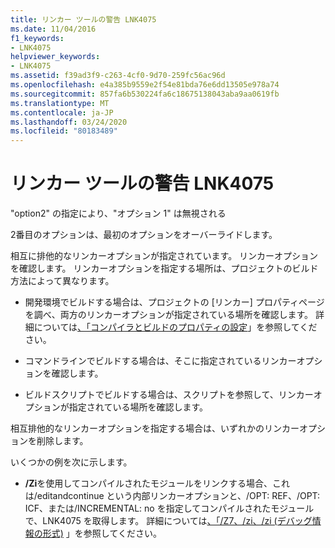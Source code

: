 ```yaml
---
title: リンカー ツールの警告 LNK4075
ms.date: 11/04/2016
f1_keywords:
- LNK4075
helpviewer_keywords:
- LNK4075
ms.assetid: f39ad3f9-c263-4cf0-9d70-259fc56ac96d
ms.openlocfilehash: e4a385b9559e2f54e81bda76e6dd13505e978a74
ms.sourcegitcommit: 857fa6b530224fa6c18675138043aba9aa0619fb
ms.translationtype: MT
ms.contentlocale: ja-JP
ms.lasthandoff: 03/24/2020
ms.locfileid: "80183489"
---
```

# <a name="linker-tools-warning-lnk4075"></a>リンカー ツールの警告 LNK4075

"option2" の指定により、"オプション 1" は無視される

2番目のオプションは、最初のオプションをオーバーライドします。

相互に排他的なリンカーオプションが指定されています。  リンカーオプションを確認します。  リンカーオプションを指定する場所は、プロジェクトのビルド方法によって異なります。

- 開発環境でビルドする場合は、プロジェクトの [リンカー] プロパティページを調べ、両方のリンカーオプションが指定されている場所を確認します。  詳細については[、「コンパイラとビルドのプロパティの設定](../../build/working-with-project-properties.md)」を参照してください。

- コマンドラインでビルドする場合は、そこに指定されているリンカーオプションを確認します。

- ビルドスクリプトでビルドする場合は、スクリプトを参照して、リンカーオプションが指定されている場所を確認します。

相互排他的なリンカーオプションを指定する場合は、いずれかのリンカーオプションを削除します。

いくつかの例を次に示します。

- **/Zi**を使用してコンパイルされたモジュールをリンクする場合、これは/editandcontinue という内部リンカーオプションと、/OPT: REF、/OPT: ICF、または/INCREMENTAL: no を指定してコンパイルされたモジュールで、LNK4075 を取得します。  詳細については[、「/Z7、/zi、/zi (デバッグ情報の形式)](../../build/reference/z7-zi-zi-debug-information-format.md) 」を参照してください。
